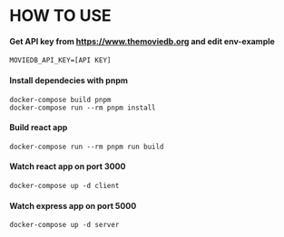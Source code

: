 # HOW TO USE

#### Get API key from https://www.themoviedb.org and edit env-example

```
MOVIEDB_API_KEY=[API KEY]
```

#### Install dependecies with pnpm

```
docker-compose build pnpm
docker-compose run --rm pnpm install
```

#### Build react app

```
docker-compose run --rm pnpm run build
```

#### Watch react app on port 3000

```
docker-compose up -d client
```

#### Watch express app on port 5000

```
docker-compose up -d server
```

